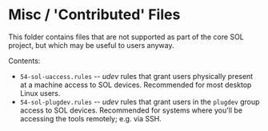 
# Misc / 'Contributed' Files

This folder contains files that are not supported as part of the core SOL project, but which may be useful to users anyway.

Contents:

 - `54-sol-uaccess.rules` -- _udev_ rules that grant users physically present at a machine access to SOL devices. Recommended for most desktop Linux users.
 - `54-sol-plugdev.rules` -- _udev_ rules that grant users in the `plugdev` group access to SOL devices. Recommended for systems where you'll be accessing the tools remotely; e.g. via SSH.
